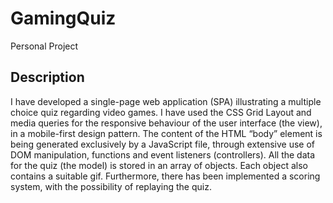 # GamingQuiz

Personal Project

## Description

I have developed a single-page web application (SPA) illustrating a multiple choice quiz regarding video games. I have used the CSS Grid Layout and media queries for the responsive behaviour of the user interface (the view), in a mobile-first design pattern. The content of the HTML “body” element is being generated exclusively by a JavaScript file, through extensive use of DOM manipulation, functions and event listeners (controllers). All the data for the quiz (the model) is stored in an array of objects. Each object also contains a suitable gif. Furthermore, there has been implemented a scoring system, with the possibility of replaying the quiz.
